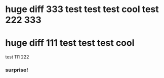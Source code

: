huge diff 333 test test test cool
test 222 333
=======
huge diff 111 test test test cool
=======
test 111 222
### surprise!
